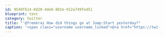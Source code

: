 ```yaml
---
id: 9548fb14-8d20-4de8-882e-912a749fed51
blueprint: text
category: twitter
title: "'@freekrai How did things go at Jump:Start yesterday?"
caption: '<span class="username username_linked">@<a href="https://twitter.com/freekrai" title="Roger Stringer">freekrai</a></span> How did things go at Jump:Start yesterday?'
---
```

